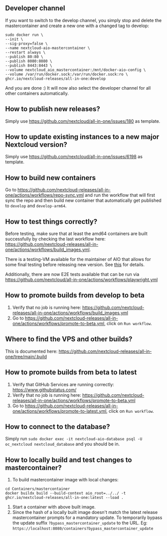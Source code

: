 ## Developer channel
If you want to switch to the develop channel, you simply stop and delete the mastercontainer and create a new one with a changed tag to develop:
```shell
sudo docker run \
--init \
--sig-proxy=false \
--name nextcloud-aio-mastercontainer \
--restart always \
--publish 80:80 \
--publish 8080:8080 \
--publish 8443:8443 \
--volume nextcloud_aio_mastercontainer:/mnt/docker-aio-config \
--volume /var/run/docker.sock:/var/run/docker.sock:ro \
ghcr.io/nextcloud-releases/all-in-one:develop
```
And you are done :)
It will now also select the developer channel for all other containers automatically.

## How to publish new releases?
Simply use https://github.com/nextcloud/all-in-one/issues/180 as template.

## How to update existing instances to a new major Nextcloud version?
Simply use https://github.com/nextcloud/all-in-one/issues/6198 as template.

## How to build new containers
Go to https://github.com/nextcloud-releases/all-in-one/actions/workflows/repo-sync.yml and run the workflow that will first sync the repo and then build new container that automatically get published to `develop` and `develop-arm64`.

## How to test things correctly?
Before testing, make sure that at least the amd64 containers are built successfully by checking the last workflow here: https://github.com/nextcloud-releases/all-in-one/actions/workflows/build_images.yml. 

There is a testing-VM available for the maintainer of AIO that allows for some final testing before releasing new version. See [this](https://cloud.nextcloud.com/apps/collectives/Nextcloud%20Handbook/Technical/AIO%20testing%20VM?fileId=6350152) for details.

Additionally, there are now E2E tests available that can be run via https://github.com/nextcloud/all-in-one/actions/workflows/playwright.yml

## How to promote builds from develop to beta
1. Verify that no job is running here: https://github.com/nextcloud-releases/all-in-one/actions/workflows/build_images.yml
2. Go to https://github.com/nextcloud-releases/all-in-one/actions/workflows/promote-to-beta.yml, click on `Run workflow`.

## Where to find the VPS and other builds?
This is documented here: https://github.com/nextcloud-releases/all-in-one/tree/main/.build

## How to promote builds from beta to latest

1. Verify that GitHub Services are running correctly: https://www.githubstatus.com/
1. Verify that no job is running here: https://github.com/nextcloud-releases/all-in-one/actions/workflows/promote-to-beta.yml
1. Go to https://github.com/nextcloud-releases/all-in-one/actions/workflows/promote-to-latest.yml, click on `Run workflow`.

## How to connect to the database?
Simply run `sudo docker exec -it nextcloud-aio-database psql -U oc_nextcloud nextcloud_database` and you should be in.

## How to locally build and test changes to mastercontainer?
1. To build mastercontainer image with local changes:
```
cd Containers/mastercontainer
docker buildx build --build-context aio_root=../../ -t ghcr.io/nextcloud-releases/all-in-one:latest --load .
```
1. Start a container with above built image.
1. Since the hash of a locally built image doesn't match the latest release mastercontainer prompts for a mandatory update. To temporarily bypass the update suffix `?bypass_mastercontainer_update` to the URL. Eg: `https://localhost:8080/containers?bypass_mastercontainer_update`
